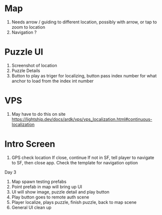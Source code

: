 
# Map 
1. Needs arrow / guiding to different location, possibly with arrow, or tap to zoom to location
2. Navigation ?

# Puzzle UI
1. Screenshot of location
2. Puzzle Details
3. Button to play as triger for localizing, button pass index number for what anchor to load from the index int number

# VPS
1. May have to do this on site
    https://lightship.dev/docs/ardk/vps/vps_localization.html#continuous-localization

# Intro Screen
1. GPS check location
    If close, continue
    If not in SF, tell player to navigate to SF, then close app. 
    Check the template for navigation option


Day 3
1. Map spawn testing prefabs
2. Point prefab in map will bring up UI 
3. UI will show image, puzzle detail and play button
4. Play button goes to remote auth scene
5. Player localize, plays puzzle, finish puzzle, back to map scene
6. General UI clean up